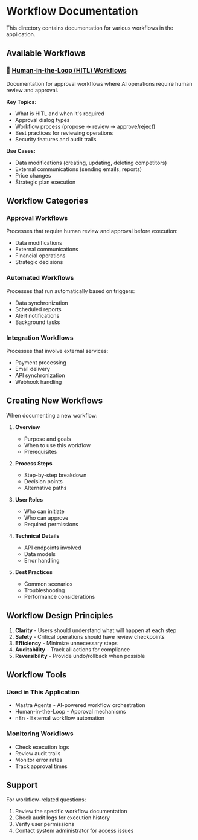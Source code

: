 # Workflow Documentation

This directory contains documentation for various workflows in the application.

## Available Workflows

### 👥 [Human-in-the-Loop (HITL) Workflows](./hitl-workflows.md)
Documentation for approval workflows where AI operations require human review and approval.

**Key Topics:**
- What is HITL and when it's required
- Approval dialog types
- Workflow process (propose → review → approve/reject)
- Best practices for reviewing operations
- Security features and audit trails

**Use Cases:**
- Data modifications (creating, updating, deleting competitors)
- External communications (sending emails, reports)
- Price changes
- Strategic plan execution

## Workflow Categories

### Approval Workflows
Processes that require human review and approval before execution:
- Data modifications
- External communications
- Financial operations
- Strategic decisions

### Automated Workflows
Processes that run automatically based on triggers:
- Data synchronization
- Scheduled reports
- Alert notifications
- Background tasks

### Integration Workflows
Processes that involve external services:
- Payment processing
- Email delivery
- API synchronization
- Webhook handling

## Creating New Workflows

When documenting a new workflow:

1. **Overview**
   - Purpose and goals
   - When to use this workflow
   - Prerequisites

2. **Process Steps**
   - Step-by-step breakdown
   - Decision points
   - Alternative paths

3. **User Roles**
   - Who can initiate
   - Who can approve
   - Required permissions

4. **Technical Details**
   - API endpoints involved
   - Data models
   - Error handling

5. **Best Practices**
   - Common scenarios
   - Troubleshooting
   - Performance considerations

## Workflow Design Principles

1. **Clarity** - Users should understand what will happen at each step
2. **Safety** - Critical operations should have review checkpoints
3. **Efficiency** - Minimize unnecessary steps
4. **Auditability** - Track all actions for compliance
5. **Reversibility** - Provide undo/rollback when possible

## Workflow Tools

### Used in This Application
- Mastra Agents - AI-powered workflow orchestration
- Human-in-the-Loop - Approval mechanisms
- n8n - External workflow automation

### Monitoring Workflows
- Check execution logs
- Review audit trails
- Monitor error rates
- Track approval times

## Support

For workflow-related questions:
1. Review the specific workflow documentation
2. Check audit logs for execution history
3. Verify user permissions
4. Contact system administrator for access issues

